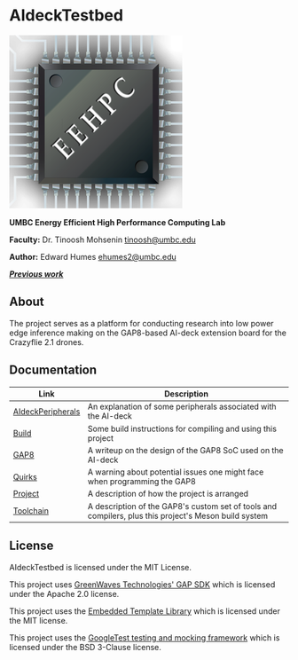# AIdeckTestbed

![logo](Documentation/InlineImages/eehpc_logo.png)

**UMBC Energy Efficient High Performance Computing Lab**

**Faculty:** Dr. Tinoosh Mohsenin <tinoosh@umbc.edu>

**Author:** Edward Humes <ehumes2@umbc.edu>

[***Previous work***](https://github.com/GriffinBonner/ai-deck_obs_native)

## About

The project serves as a platform for conducting research into low power edge inference making on the GAP8-based AI-deck extension board for the Crazyflie 2.1 drones. 

## Documentation

| Link | Description |
| ------ | ------ |
| [AIdeckPeripherals](Documentation/AIdeckPeripherals.md) | An explanation of some peripherals associated with the AI-deck |
| [Build](Documentation/Build.md) | Some build instructions for compiling and using this project |
| [GAP8](Documentation/GAP8.md) | A writeup on the design of the GAP8 SoC used on the AI-deck |
| [Quirks](Documentation/Quirks.md) | A warning about potential issues one might face when programming the GAP8 |
| [Project](Documentation/Project.md) | A description of how the project is arranged |
| [Toolchain](Documentation/Toolchain.md) | A description of the GAP8's custom set of tools and compilers, plus this project's Meson build system |

## License

AIdeckTestbed is licensed under the MIT License.

This project uses [GreenWaves Technologies' GAP SDK](https://github.com/GreenWaves-Technologies/gap_sdk) which is licensed under the Apache 2.0 license.

This project uses the [Embedded Template Library](https://github.com/ETLCPP/etl) which is licensed under the MIT license.

This project uses the [GoogleTest testing and mocking framework](https://github.com/google/googletest) which is licensed under the BSD 3-Clause license.
